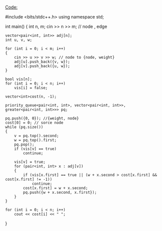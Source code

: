 [Code:](https://ideone.com/ThqyAa)

#include <bits/stdc++.h>
using namespace std;

int main()
{
    int n, m;
    cin >> n >> m; // node , edge

    vector<pair<int, int>> adj[n];
    int u, v, w;

    for (int i = 0; i < m; i++)
    {
        cin >> u >> v >> w; // node to {node, weight}
        adj[u].push_back({v, w});
        adj[v].push_back({u, w});
    }

    bool vis[n];
    for (int i = 0; i < n; i++)
        vis[i] = false;

    vector<int>cost(n, -1);

    priority_queue<pair<int, int>, vector<pair<int, int>>, greater<pair<int, int>>> pq;

    pq.push({0, 0}); //{weight, node}
    cost[0] = 0; // sorce node
    while (pq.size())
    {
        v = pq.top().second;
        w = pq.top().first;
        pq.pop();
        if (vis[v] == true)
            continue;

        vis[v] = true;
        for (pair<int, int> x : adj[v])
        {
            if (vis[x.first] == true || (w + x.second > cost[x.first] && cost[x.first] != -1))
                continue;
            cost[x.first] = w + x.second;
            pq.push({w + x.second, x.first});
        }
    }

    for (int i = 0; i < n; i++)
        cout << cost[i] << " ";
}
